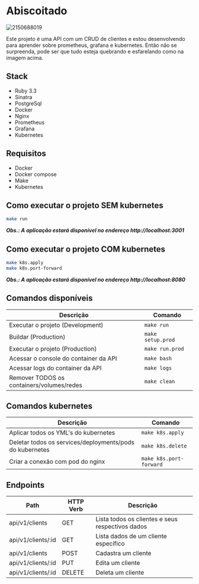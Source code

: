 # Abiscoitado
![2150688019](https://github.com/davide-almeida/abiscoitado/assets/85287720/37fb621d-3f62-4d25-b5e9-21d6e697d835)

Este projeto é uma API com um CRUD de clientes e estou desenvolvendo para aprender sobre prometheus, grafana e kubernetes. Então não se surpreenda, pode ser que tudo esteja quebrando e esfarelando como na imagem acima.

## Stack
- Ruby 3.3
- Sinatra
- PostgreSql
- Docker
- Nginx
- Prometheus
- Grafana
- Kubernetes

## Requisitos
- Docker
- Docker compose
- Make
- Kubernetes

## Como executar o projeto SEM kubernetes
```bash
make run
```
___Obs.: A aplicação estará disponível no endereço http://localhost:3001___

## Como executar o projeto COM kubernetes
```bash
make k8s.apply
make k8s.port-forward
```
___Obs.: A aplicação estará disponível no endereço http://localhost:8080___

## Comandos disponíveis
| Descrição | Comando |
|-|-|
| Executar o projeto (Development) | `make run` |
| Buildar (Production) | `make setup.prod` |
| Executar o projeto (Production) | `make run.prod` |
| Acessar o console do container da API | `make bash` |
| Acessar logs do container da API | `make logs` |
| Remover TODOS os containers/volumes/redes | `make clean` |

## Comandos kubernetes
| Descrição | Comando |
|-|-|
| Aplicar todos os YML's do kubernetes | `make k8s.apply` |
| Deletar todos os services/deployments/pods do kubernetes | `make k8s.delete` |
| Criar a conexão com pod do nginx | `make k8s.port-forward` |

## Endpoints
| Path | HTTP Verb | Descrição |
|-|-|-|
| api/v1/clients | GET | Lista todos os clientes e seus respectivos dados |
| api/v1/clients/:id | GET | Lista dados de um cliente específico |
| api/v1/clients | POST | Cadastra um cliente |
| api/v1/clients/:id | PUT | Edita um cliente |
| api/v1/clients/:id | DELETE | Deleta um cliente |
